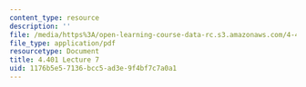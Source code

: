 ```yaml
---
content_type: resource
description: ''
file: /media/https%3A/open-learning-course-data-rc.s3.amazonaws.com/4-401-environmental-technologies-in-buildings-fall-2018/1176b5e57136bcc5ad3e9f4bf7c7a0a1_MIT4_401F18_lec7.pdf
file_type: application/pdf
resourcetype: Document
title: 4.401 Lecture 7
uid: 1176b5e5-7136-bcc5-ad3e-9f4bf7c7a0a1
---
```

